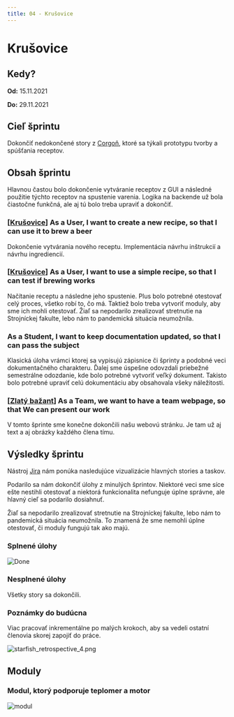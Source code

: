 ```yaml
---
title: 04 - Krušovice
---
```


# Krušovice

## Kedy?

**Od:** 15.11.2021

**Do:** 29.11.2021

## Cieľ šprintu

Dokončiť nedokončené story z [Corgoň](03.md), ktoré sa týkali prototypu tvorby a spúšťania receptov.

## Obsah šprintu

Hlavnou častou bolo dokončenie vytváranie receptov z GUI a následné použitie týchto receptov na spustenie varenia. Logika na backende už bola čiastočne funkčná, ale aj tú bolo treba upraviť a dokončiť.

### [[Krušovice](03.md)] As a User, I want to create a new recipe, so that I can use it to brew a beer

Dokončenie vytvárania nového receptu. Implementácia návrhu inštrukcií a návrhu ingrediencií.

### [[Krušovice](03.md)] As a User, I want to use a simple recipe, so that I can test if brewing works

Načítanie receptu a následne jeho spustenie. Plus bolo potrebné otestovať celý proces, všetko robí to, čo má. Taktiež bolo treba vytvoriť moduly, aby sme ich mohli otestovať. Žiaľ sa nepodarilo zrealizovať stretnutie na Strojníckej fakulte, lebo nám to pandemická situácia neumožnila.

### As a Student, I want to keep documentation updated, so that I can pass the subject

Klasická úloha vrámci ktorej sa vypisujú zápisnice či šprinty a podobné veci dokumentačného charakteru. Ďalej sme úspešne odovzdali priebežné semestrálne odozdanie, kde bolo potrebné vytvoriť veľký dokument. Takisto bolo potrebné upraviť celú dokumentáciu aby obsahovala všeky náležitosti.

### [[Zlatý bažant](01.md)] As a Team, we want to have a team webpage, so that We can present our work

V tomto šprinte sme konečne dokončili našu webovú stránku. Je tam už aj text a aj obrázky každého člena tímu.

## Výsledky šprintu

Nástroj [Jira](../methodics/jira.md) nám ponúka nasledujúce vizualizácie hlavných stories a taskov.

Podarilo sa nám dokončiť úlohy z minulých šprintov. Niektoré veci sme síce ešte nestihli otestovať a niektorá funkcionalita nefunguje úplne správne, ale hlavný cieľ sa podarilo dosiahnuť.

Žiaľ sa nepodarilo zrealizovať stretnutie na Strojníckej fakulte, lebo nám to pandemická situácia neumožnila. To znamená že sme nemohli úplne otestovať, či moduly fungujú tak ako majú.

### Splnené úlohy

![Done](/img/sprints/sprint-04-1.png)

### Nesplnené úlohy

Všetky story sa dokončili.

### Poznámky do budúcna

Viac pracovať inkrementálne po malých krokoch, aby sa vedeli ostatní členovia skorej zapojiť do práce.

![starfish_retrospective_4.png](/img/starfish_retrospective_4.png)

## Moduly

### Modul, ktorý podporuje teplomer a motor

![modul](/img/sprints/04/modul.jpg)
